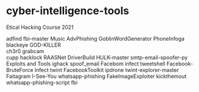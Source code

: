 # cyber-intelligence-tools
Etical Hacking Course 2021

adfind
fbi-master
Music
AdvPhishing
GoblinWordGenerator
PhoneInfoga
blackeye
GOD-KILLER            
ch3r0
grabcam               
cupp
hacklock
RAASNet
DriverBuild
HULK-master
smtp-email-spoofer-py
Exploits and Tools
ighack
spoof_email
Facebom
infect
tweetshell
Facebook-BruteForce
Infect
twint
FacebookToolkit
ipdrone
twint-explorer-master
Faitagram
I-See-You
whatsapp-phishing
FakeImageExploiter
kickthemout
whatsapp-phishing-script
fbi


